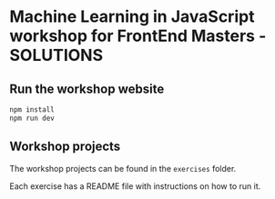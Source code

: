# Machine Learning in JavaScript workshop for FrontEnd Masters - SOLUTIONS

## Run the workshop website

```bash
npm install
npm run dev
```

## Workshop projects

The workshop projects can be found in the `exercises` folder.

Each exercise has a README file with instructions on how to run it.
